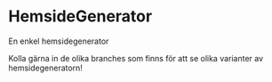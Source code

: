 # HemsideGenerator
En enkel hemsidegenerator


Kolla gärna in de olika branches som finns för att se olika varianter av hemsidegeneratorn! 
